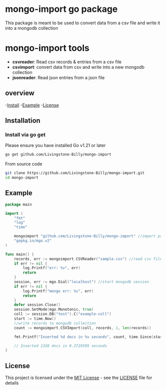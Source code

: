 # mongo-import go package

This package is meant to be used to convert data from a csv file and write it into a mongodb collection

# mongo-import tools
- **csvreader**: Read csv records & entries from a csv file
- **csvimport**: convert data from csv and write into a new mongodb collection
- **jsonreader**: Read json entries from a json file

## overview

-[Install](#installation)
-[Example](#example)
-[License](#license)

## Installation

### Install via go get

Please ensure you have installed Go v1.21 or later

```sh
go get github.com/Livingstone-Billy/mongo-import
```
From source code
```sh
git clone https://github.com/Livingstone-Billy/mongo-import.git
cd mongo-import
```
## Example
```go
package main

import (
	"fmt"
	"log"
	"time"

	mongoimport "github.com/Livingstone-Billy/mongo-import" //import package
	"gopkg.in/mgo.v2"
)

func main() {
	records, err := mongoimport.CSVReader("sample.csv") //read csv file records
	if err != nil {
		log.Printf("err: %v", err)
		return
	}
	session, err := mgo.Dial("localhost") //start mongodb session
	if err != nil {
		log.Printf("mongo err: %v", err)
		return
	}
	defer session.Close()
	session.SetMode(mgo.Monotonic, true)
	coll := session.DB("test").C("example-coll")
	start := time.Now()
    //write records to mongodb collection
	count := mongoimport.CSVImport(coll, records, 1, len(records)) 

	fmt.Printf("Inserted %d docs in %v seconds", count, time.Since(start).Seconds())

	// Inserted 1338 docs in 0.3729399 seconds
}
```

## License
This project is licensed under the [MIT License](LICENSE) - see the [LICENSE](LICENSE) file for details